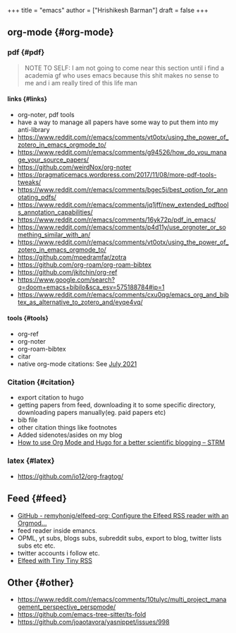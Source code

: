 +++
title = "emacs"
author = ["Hrishikesh Barman"]
draft = false
+++

## org-mode {#org-mode}


### pdf {#pdf}

> NOTE TO SELF: I am not going to come near this section until i find a academia gf who uses emacs because this shit makes no sense to me and i am really tired of this life man


#### links {#links}

-   org-noter, pdf tools
-   have a way to manage all papers have some way to put them into my anti-library
-   <https://www.reddit.com/r/emacs/comments/vt0otx/using_the_power_of_zotero_in_emacs_orgmode_to/>
-   <https://www.reddit.com/r/emacs/comments/g94526/how_do_you_manage_your_source_papers/>
-   <https://github.com/weirdNox/org-noter>
-   <https://pragmaticemacs.wordpress.com/2017/11/08/more-pdf-tools-tweaks/>
-   <https://www.reddit.com/r/emacs/comments/bgec5j/best_option_for_annotating_pdfs/>
-   <https://www.reddit.com/r/emacs/comments/jq1jff/new_extended_pdftools_annotation_capabilities/>
-   <https://www.reddit.com/r/emacs/comments/16yk72p/pdf_in_emacs/>
-   <https://www.reddit.com/r/emacs/comments/p4d11y/use_orgnoter_or_something_similar_with_an/>
-   <https://www.reddit.com/r/emacs/comments/vt0otx/using_the_power_of_zotero_in_emacs_orgmode_to/>
-   <https://github.com/mpedramfar/zotra>
-   <https://github.com/org-roam/org-roam-bibtex>
-   <https://github.com/jkitchin/org-ref>
-   <https://www.google.com/search?q=doom+emacs+bibilo&sca_esv=575188784#ip=1>
-   <https://www.reddit.com/r/emacs/comments/cxu0qg/emacs_org_and_bibtex_as_alternative_to_zotero_and/eyqe4vq/>


#### tools {#tools}

-   org-ref
-   org-noter
-   org-roam-bibtex
-   citar
-   native org-mode citations: See [July 2021](https://blog.tecosaur.com/tmio/2021-07-31-citations.html#fn.3)


### Citation {#citation}

-   export citation to hugo
-   getting papers from feed, downloading it to some specific directory, downloading papers manually(eg. paid papers etc)
-   bib file
-   other citation things like footnotes
-   Added sidenotes/asides on my blog
-   [How to use Org Mode and Hugo for a better scientific blogging – STRM](https://strm.sh/posts/org-mode-blogging/)


### latex {#latex}

-   <https://github.com/io12/org-fragtog/>


## Feed {#feed}

-   [GitHub - remyhonig/elfeed-org: Configure the Elfeed RSS reader with an Orgmod...](https://github.com/remyhonig/elfeed-org)
-   feed reader inside emancs.
-   OPML, yt subs, blogs subs, subreddit subs, export to blog, twitter lists subs etc etc.
-   twitter accounts i follow etc.
-   [Elfeed with Tiny Tiny RSS](https://codingquark.com/emacs/2020/04/19/elfeed-protocol-ttrss.html)


## Other {#other}

-   <https://www.reddit.com/r/emacs/comments/10tulyc/multi_project_management_perspective_perspmode/>
-   <https://github.com/emacs-tree-sitter/ts-fold>
-   <https://github.com/joaotavora/yasnippet/issues/998>
